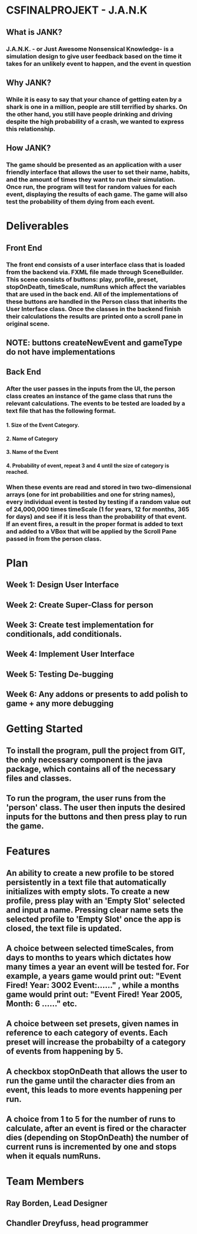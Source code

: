 # CSFINALPROJEKT - J.A.N.K

## What is JANK?

### J.A.N.K. - or Just Awesome Nonsensical Knowledge- is a simulation design to give user feedback based on the time it takes for an unlikely event to happen, and the event in question

## Why JANK?

### While it is easy to say that your chance of getting eaten by a shark is one in a million, people are still terrified by sharks. On the other hand, you still have people drinking and driving despite the high probability of a crash, we wanted to express this relationship.

## How JANK?

### The game should be presented as an application with a user friendly interface that allows the user to set their name, habits, and the amount of times they want to run their simulation. Once run, the program will test for random values for each event, displaying the results of each game. The game will also test the probability of them dying from each event. 

# Deliverables

## Front End

### The front end consists of a user interface class that is loaded from the backend via. FXML file made through SceneBuilder. This scene consists of buttons: play, profile, preset, stopOnDeath, timeScale, numRuns which affect the variables that are used in the back end. All of the implementations of these buttons are handled in the Person class that inherits the User Interface class. Once the classes in the backend finish their calculations the results are printed onto a scroll pane in original scene. 

## NOTE: buttons createNewEvent and gameType do not have implementations

## Back End

### After the user passes in the inputs from the UI, the person class creates an instance of the game class that runs the relevant calculations. The events to be tested are loaded by a text file that has the following format.

#### 1. Size of the Event Category.
#### 2. Name of Category
#### 3. Name of the Event
#### 4. Probability of event, repeat 3 and 4 until the size of category is reached.

### When these events are read and stored in two two-dimensional arrays (one for int probabilities and one for string names), every individual event is tested by testing if a random value out of 24,000,000 times timeScale (1 for years, 12 for months, 365 for days) and see if it is less than the probability of that event. If an event fires, a result in the proper format is added to text and added to a VBox that will be applied by the Scroll Pane passed in from the person class.

# Plan

## Week 1: Design User Interface

## Week 2: Create Super-Class for person

## Week 3: Create test implementation for conditionals, add conditionals.

## Week 4: Implement User Interface

## Week 5: Testing De-bugging

## Week 6: Any addons or presents to add polish to game + any more debugging

# Getting Started

## To install the program, pull the project from GIT, the only necessary component is the java package, which contains all of the necessary files and classes.
## To run the program, the user runs from the 'person' class. The user then inputs the desired inputs for the buttons and then press play to run the game.

# Features

## An ability to create a new profile to be stored persistently in a text file that automatically initializes with empty slots. To create a new profile, press play with an 'Empty Slot' selected and input a name. Pressing clear name sets the selected profile to 'Empty Slot' once the app is closed, the text file is updated.

## A choice between selected timeScales, from days to months to years which dictates how many times a year an event will be tested for. For example, a years game would print out: "Event Fired! Year: 3002 Event:......" , while a months game would print out: "Event Fired! Year 2005, Month: 6 ......" etc.

## A choice between set presets, given names in reference to each category of events. Each preset will increase the probabilty of a category of events from happening by 5.

## A checkbox stopOnDeath that allows the user to run the game until the character dies from an event, this leads to more events happening per run.

## A choice from 1 to 5 for the number of runs to calculate, after an event is fired or the character dies (depending on StopOnDeath) the number of current runs is incremented by one and stops when it equals numRuns.

# Team Members

## Ray Borden, Lead Designer

## Chandler Dreyfuss, head programmer
